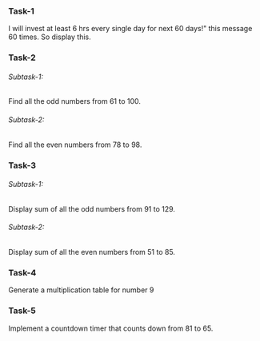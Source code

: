 ### Task-1

<p>I will invest at least 6 hrs every single day for next 60 days!" this message 60 times. So display this.</p>

### Task-2

<h6>Subtask-1:</h6>
<p>Find all the odd numbers from 61 to 100.</p>

<h6>Subtask-2:</h6>

<P>Find all the even numbers from 78 to 98.</P>

### Task-3

<h6>Subtask-1:</h6>
<p>Display sum of all the odd numbers from 91 to 129.</p>

<h6>Subtask-2:</h6>

<P>Display sum of all the even numbers from 51 to 85.</P>

### Task-4

<p>Generate a multiplication table for number 9</p>

### Task-5
<p>Implement a countdown timer that counts down from 81 to 65.</p>
